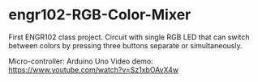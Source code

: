 # engr102-RGB-Color-Mixer
First ENGR102 class project. Circuit with single RGB LED that can switch between colors by pressing three buttons separate or simultaneously.

Micro-controller: Arduino Uno
Video demo: https://www.youtube.com/watch?v=Sz1xbOAvX4w
